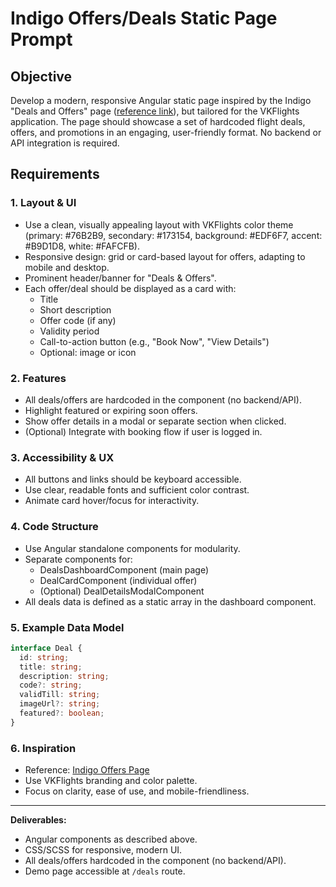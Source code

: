 # Indigo Offers/Deals Static Page Prompt

## Objective
Develop a modern, responsive Angular static page inspired by the Indigo "Deals and Offers" page ([reference link](https://www.goindigo.in/campaigns/indigo-offers.html?linkNav=Deals%20and%20Offers%7C%7CHeader)), but tailored for the VKFlights application. The page should showcase a set of hardcoded flight deals, offers, and promotions in an engaging, user-friendly format. No backend or API integration is required.

## Requirements

### 1. Layout & UI
- Use a clean, visually appealing layout with VKFlights color theme (primary: #76B2B9, secondary: #173154, background: #EDF6F7, accent: #B9D1D8, white: #FAFCFB).
- Responsive design: grid or card-based layout for offers, adapting to mobile and desktop.
- Prominent header/banner for "Deals & Offers".
- Each offer/deal should be displayed as a card with:
  - Title
  - Short description
  - Offer code (if any)
  - Validity period
  - Call-to-action button (e.g., "Book Now", "View Details")
  - Optional: image or icon

### 2. Features
- All deals/offers are hardcoded in the component (no backend/API).
- Highlight featured or expiring soon offers.
- Show offer details in a modal or separate section when clicked.
- (Optional) Integrate with booking flow if user is logged in.

### 3. Accessibility & UX
- All buttons and links should be keyboard accessible.
- Use clear, readable fonts and sufficient color contrast.
- Animate card hover/focus for interactivity.

### 4. Code Structure
- Use Angular standalone components for modularity.
- Separate components for:
  - DealsDashboardComponent (main page)
  - DealCardComponent (individual offer)
  - (Optional) DealDetailsModalComponent
- All deals data is defined as a static array in the dashboard component.

### 5. Example Data Model
```typescript
interface Deal {
  id: string;
  title: string;
  description: string;
  code?: string;
  validTill: string;
  imageUrl?: string;
  featured?: boolean;
}
```

### 6. Inspiration
- Reference: [Indigo Offers Page](https://www.goindigo.in/campaigns/indigo-offers.html?linkNav=Deals%20and%20Offers%7C%7CHeader)
- Use VKFlights branding and color palette.
- Focus on clarity, ease of use, and mobile-friendliness.

---

**Deliverables:**
- Angular components as described above.
- CSS/SCSS for responsive, modern UI.
- All deals/offers hardcoded in the component (no backend/API).
- Demo page accessible at `/deals` route.

